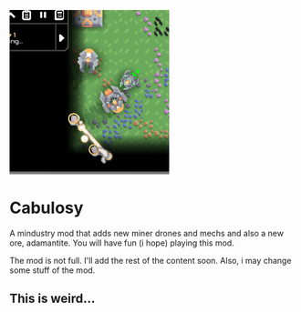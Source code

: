 ![logo](preview.png)
# Cabulosy
A mindustry mod that adds new miner drones and mechs and also a new ore, adamantite. You will have fun (i hope) playing this mod. 

The mod is not full. I'll add the rest of the content soon. Also, i may change some stuff of the mod.

## This is weird...